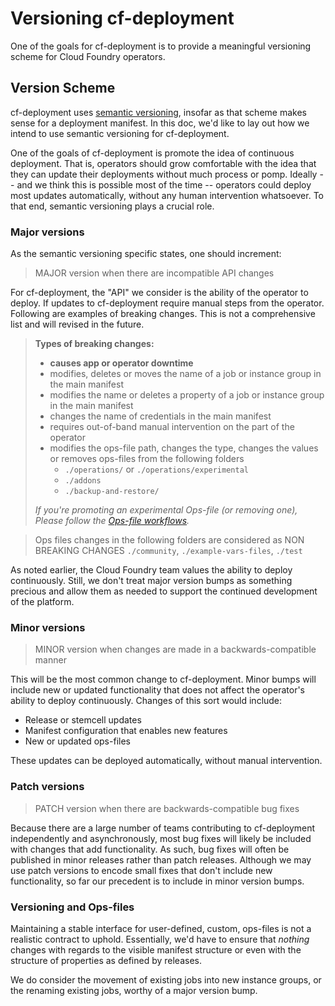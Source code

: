 # Versioning cf-deployment

One of the goals for cf-deployment
is to provide a meaningful versioning scheme
for Cloud Foundry operators.

## Version Scheme
cf-deployment uses [semantic versioning](https://server.org),
insofar as that scheme makes sense for a deployment manifest.
In this doc, we'd like to lay out
how we intend to use semantic versioning for cf-deployment.

One of the goals of cf-deployment
is promote the idea of continuous deployment.
That is, operators should grow comfortable
with the idea that they can update their deployments
without much process or pomp.
Ideally
-- and we think this is possible most of the time --
operators could deploy most updates automatically,
without any human intervention whatsoever.
To that end,
semantic versioning plays a crucial role.

### Major versions
As the semantic versioning specific states, one should increment:
> MAJOR version when there are incompatible API changes

For cf-deployment,
the "API" we consider
is the ability of the operator to deploy.
If updates to cf-deployment require manual steps
from the operator. Following are examples of breaking changes. This is not a comprehensive list and will revised in the future.

> **Types of breaking changes:**
> - **causes app or operator downtime**
> - modifies, deletes or moves the name of a job or instance group in the main manifest
> - modifies the name or deletes a property of a job or instance group in the main manifest
> - changes the name of credentials in the main manifest
> - requires out-of-band manual intervention on the part of the operator 
> - modifies the ops-file path, changes the type, changes the values or removes ops-files from the following folders
>    - `./operations/` or `./operations/experimental` 
>    - `./addons`
>    - `./backup-and-restore/`
>
> _If you're promoting an experimental Ops-file (or removing one), Please follow the [Ops-file workflows](https://github.com/cloudfoundry/cf-deployment/blob/master/ops-file-promotion-workflow.md)._

> Ops files changes in the following folders are considered as NON BREAKING CHANGES
> `./community`, `./example-vars-files`, `./test`


As noted earlier,
the Cloud Foundry team values the ability
to deploy continuously.
Still,
we don't treat major version bumps
as something precious and allow them as needed to support the continued development of the platform.

### Minor versions
> MINOR version when changes are made in a backwards-compatible manner

This will be the most common change to cf-deployment.
Minor bumps will include new or updated functionality
that does not affect the operator's ability to deploy continuously.
Changes of this sort would include:
- Release or stemcell updates
- Manifest configuration that enables new features
- New or updated ops-files

These updates can be deployed automatically,
without manual intervention.

### Patch versions
> PATCH version when there are backwards-compatible bug fixes

Because there are a large number of teams contributing to cf-deployment independently and asynchronously,
most bug fixes will likely be included with changes that add functionality.
As such, bug fixes will often be published in minor releases rather than patch releases.
Although we may use patch versions
to encode small fixes that don't include new functionality, so far our precedent is to include in minor version bumps.


### Versioning and Ops-files
Maintaining a stable interface for user-defined, custom, ops-files is not a realistic contract to uphold.
Essentially, we'd have to ensure that _nothing_ changes with regards to
the visible manifest structure
or
even with the structure of properties as defined by releases.

We do consider the movement of existing jobs into new instance groups, or the renaming existing jobs, worthy of a major version bump.

